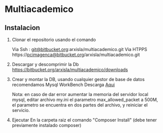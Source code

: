 Multiacademico
=======
Instalacion
-------------

 1. Clonar el repositorio usando el comando 

    Via Ssh : 
    git@bitbucket.org:arxisla/multiacademico.git
    Via HTPPS 
    https://pcimagenca@bitbucket.org/arxisla/multiacademico.git

 2. Descargar y descomprimir la Db https://bitbucket.org/arxisla/multiacademico/downloads

 3. Crear y montar la DB, usando cualquier gestor de base de datos recomendamos Mysql WorkBench Descarga [Aqui](http://dev.mysql.com/get/Downloads/MySQLGUITools/mysql-workbench-community-6.3.6-win32.msi)
	 

    Nota: en caso de dar error aumentar la memoria del servidor local mysql, editar archivo my.ini el parametro max_allowed_packet a 500M, el parametro se encuentra en dos partes del archivo, y reiniciar el servicio.

 4. Ejecutar En la carpeta raiz el comando "Composer Install" (debe tener previamente instalado composer)
